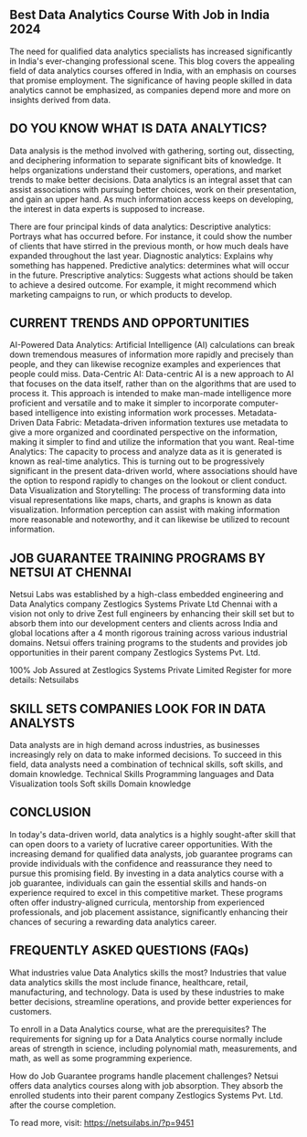 ## Best Data Analytics Course With Job in India 2024

The need for qualified data analytics specialists has increased significantly in India's ever-changing professional scene. This blog covers the appealing field of data analytics courses offered in India, with an emphasis on courses that promise employment. The significance of having people skilled in data analytics cannot be emphasized, as companies depend more and more on insights derived from data.

## DO YOU KNOW WHAT IS DATA ANALYTICS?
Data analysis is the method involved with gathering, sorting out, dissecting, and deciphering information to separate significant bits of knowledge. It helps organizations understand their customers, operations, and market trends to make better decisions.
Data analytics is an integral asset that can assist associations with pursuing better choices, work on their presentation, and gain an upper hand. As much information access keeps on developing, the interest in data experts is supposed to increase.

There are four principal kinds of data analytics:
Descriptive analytics: Portrays what has occurred before. For instance, it could show the number of clients that have stirred in the previous month, or how much deals have expanded throughout the last year.
Diagnostic analytics: Explains why something has happened. 
Predictive analytics: determines what will occur in the future. 
Prescriptive analytics: Suggests what actions should be taken to achieve a desired outcome. For example, it might recommend which marketing campaigns to run, or which products to develop.

## CURRENT TRENDS AND OPPORTUNITIES
AI-Powered Data Analytics: Artificial Intelligence (AI) calculations can break down tremendous measures of information more rapidly and precisely than people, and they can likewise recognize examples and experiences that people could miss.
Data-Centric AI: Data-centric AI is a new approach to AI that focuses on the data itself, rather than on the algorithms that are used to process it. This approach is intended to make man-made intelligence more proficient and versatile and to make it simpler to incorporate computer-based intelligence into existing information work processes.
Metadata-Driven Data Fabric: Metadata-driven information textures use metadata to give a more organized and coordinated perspective on the information, making it simpler to find and utilize the information that you want.
Real-time Analytics: The capacity to process and analyze data as it is generated is known as real-time analytics. This is turning out to be progressively significant in the present data-driven world, where associations should have the option to respond rapidly to changes on the lookout or client conduct.
Data Visualization and Storytelling: The process of transforming data into visual representations like maps, charts, and graphs is known as data visualization. Information perception can assist with making information more reasonable and noteworthy, and it can likewise be utilized to recount information.

## JOB GUARANTEE TRAINING PROGRAMS BY NETSUI AT CHENNAI
Netsui Labs was established by a high-class embedded engineering and Data Analytics company Zestlogics Systems Private Ltd Chennai with a vision not only to drive Zest full engineers by enhancing their skill set but to absorb them into our development centers and clients across India and global locations after a 4 month rigorous training across various industrial domains.
Netsui offers training programs to the students and provides job opportunities in their parent company Zestlogics Systems Pvt. Ltd. 

100% Job Assured at Zestlogics Systems Private Limited 
Register for more details: Netsuilabs

## SKILL SETS COMPANIES LOOK FOR IN DATA ANALYSTS
Data analysts are in high demand across industries, as businesses increasingly rely on data to make informed decisions. To succeed in this field, data analysts need a combination of technical skills, soft skills, and domain knowledge.
Technical Skills
Programming languages and Data Visualization tools
Soft skills
Domain knowledge

## CONCLUSION
In today's data-driven world, data analytics is a highly sought-after skill that can open doors to a variety of lucrative career opportunities. With the increasing demand for qualified data analysts, job guarantee programs can provide individuals with the confidence and reassurance they need to pursue this promising field.
By investing in a data analytics course with a job guarantee, individuals can gain the essential skills and hands-on experience required to excel in this competitive market. These programs often offer industry-aligned curricula, mentorship from experienced professionals, and job placement assistance, significantly enhancing their chances of securing a rewarding data analytics career.

## FREQUENTLY ASKED QUESTIONS (FAQs)
What industries value Data Analytics skills the most?
Industries that value data analytics skills the most include finance, healthcare, retail, manufacturing, and technology. Data is used by these industries to make better decisions, streamline operations, and provide better experiences for customers.

To enroll in a Data Analytics course, what are the prerequisites?
The requirements for signing up for a Data Analytics course normally include areas of strength in science, including polynomial math, measurements, and math, as well as some programming experience.

How do Job Guarantee programs handle placement challenges?
Netsui offers data analytics courses along with job absorption. They absorb the enrolled students into their parent company Zestlogics Systems Pvt. Ltd. after the course completion.

To read more, visit: https://netsuilabs.in/?p=9451
